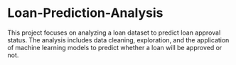# Loan-Prediction-Analysis
This project focuses on analyzing a loan dataset to predict loan approval status. The analysis includes data cleaning, exploration, and the application of machine learning models to predict whether a loan will be approved or not.
